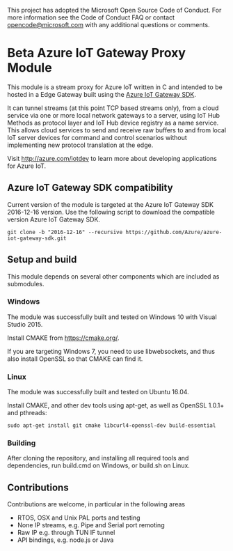 This project has adopted the Microsoft Open Source Code of Conduct. For more information see the Code of Conduct FAQ or contact opencode@microsoft.com with any additional questions or comments.

# Beta Azure IoT Gateway Proxy Module

This module is a stream proxy for Azure IoT written in C and intended to be hosted in a Edge Gateway built using the [Azure IoT Gateway SDK](https://github.com/Azure/azure-iot-gateway-sdk).  

It can tunnel streams (at this point TCP based streams only), from a cloud service via one or more local network gateways to a server, using IoT Hub Methods as protocol layer and 
IoT Hub device registry as a name service.  This allows cloud services to send and receive raw buffers to and from local IoT server devices for command and control scenarios
without implementing new protocol translation at the edge.    

Visit http://azure.com/iotdev to learn more about developing applications for Azure IoT.


## Azure IoT Gateway SDK compatibility

Current version of the module is targeted at the Azure IoT Gateway SDK 2016-12-16 version.
Use the following script to download the compatible version Azure IoT Gateway SDK.
```
git clone -b "2016-12-16" --recursive https://github.com/Azure/azure-iot-gateway-sdk.git
```

## Setup and build

This module depends on several other components which are included as submodules. 

### Windows

The module was successfully built and tested on Windows 10 with Visual Studio 2015.

Install CMAKE from https://cmake.org/.

If you are targeting Windows 7, you need to use libwebsockets, and thus also install OpenSSL so that CMAKE can find it. 

### Linux

The module was successfully built and tested on Ubuntu 16.04.  

Install CMAKE, and other dev tools using apt-get, as well as OpenSSL 1.0.1+ and pthreads:
```
sudo apt-get install git cmake libcurl4-openssl-dev build-essential
```

### Building

After cloning the repository, and installing all required tools and dependencies, run build.cmd on Windows, or build.sh on Linux.


## Contributions

Contributions are welcome, in particular in the following areas 

- RTOS, OSX and Unix PAL ports and testing
- None IP streams, e.g. Pipe and Serial port remoting
- Raw IP e.g. through TUN IF tunnel
- API bindings, e.g. node.js or Java

